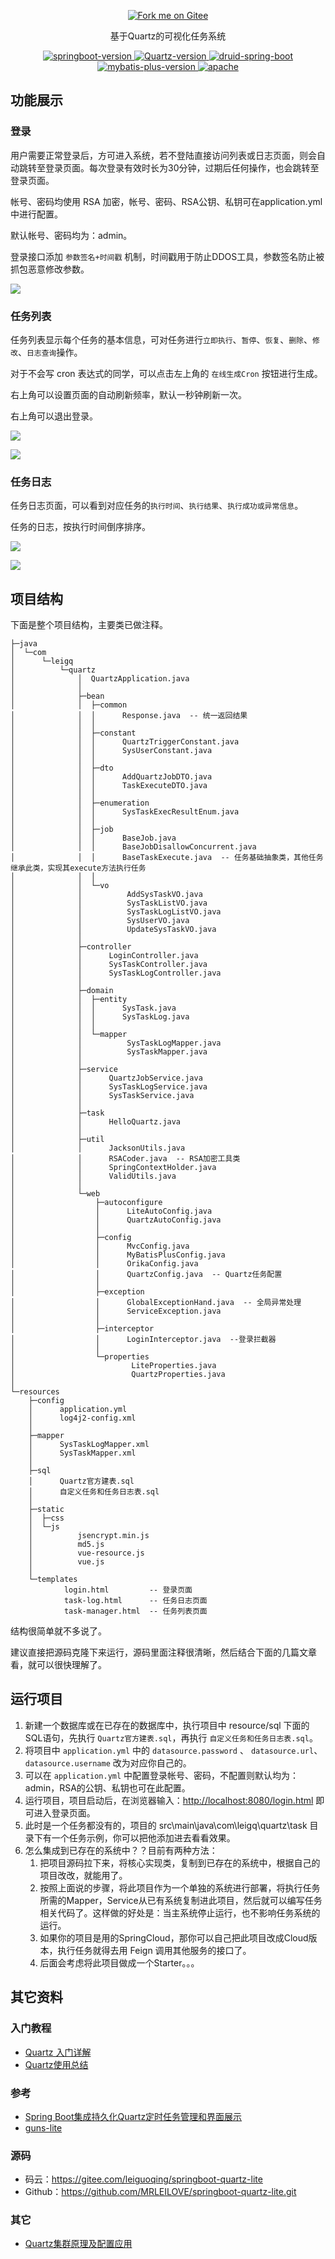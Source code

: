 
<p align="center">
<a href='https://gitee.com/leiguoqing/springboot-quartz-lite'>
    <img alt="Fork me on Gitee" src="https://gitee.com/leiguoqing/springboot-quartz-lite/widgets/widget_4.svg">
</a>
</p>

<p align="center">
基于Quartz的可视化任务系统
</p>

<p align="center">
    <a href='https://spring.io/projects/spring-boot'>
        <img alt="springboot-version" src="https://img.shields.io/badge/SpringBoot-2.0.8.RELEASE-orange">
    </a>
    <a href='http://www.quartz-scheduler.org/'>
        <img alt="Quartz-version" src="https://img.shields.io/badge/Quartz-2.3.0-blue">
    </a>
    <a href='http://druid.apache.org/'>
        <img alt="druid-spring-boot" src="https://img.shields.io/badge/Druid-1.1.10-green">
    </a>
    <a href='https://mp.baomidou.com/'>
        <img alt="mybatis-plus-version" src="https://img.shields.io/badge/MybatisPlus-3.2.0-lightgrey?link=http://left&link=http://right">
    </a>
    <a href='https://www.apache.org/licenses/LICENSE-2.0'>
        <img alt="apache" src="https://img.shields.io/badge/license-Apache2-red?link=http://left&link=http://right">
    </a>
</p>


## 功能展示

### 登录

用户需要正常登录后，方可进入系统，若不登陆直接访问列表或日志页面，则会自动跳转至登录页面。每次登录有效时长为30分钟，过期后任何操作，也会跳转至登录页面。

帐号、密码均使用 RSA 加密，帐号、密码、RSA公钥、私钥可在application.yml中进行配置。

默认帐号、密码均为：admin。

登录接口添加 `参数签名+时间戳` 机制，时间戳用于防止DDOS工具，参数签名防止被抓包恶意修改参数。

![](https://leigq-blog.oss-cn-shenzhen.aliyuncs.com/csdn/20200810125259.png)

### 任务列表

任务列表显示每个任务的基本信息，可对任务进行`立即执行`、`暂停`、`恢复`、`删除`、`修改`、`日志查询`操作。

对于不会写 cron 表达式的同学，可以点击左上角的 `在线生成Cron` 按钮进行生成。

右上角可以设置页面的自动刷新频率，默认一秒钟刷新一次。

右上角可以退出登录。

![](https://leigq-blog.oss-cn-shenzhen.aliyuncs.com/csdn/20200810125408.png)

![](https://leigq-blog.oss-cn-shenzhen.aliyuncs.com/csdn/20200810130051.png)

### 任务日志

任务日志页面，可以看到对应任务的`执行时间`、`执行结果`、`执行成功或异常信息`。

任务的日志，按执行时间倒序排序。

![](https://leigq-blog.oss-cn-shenzhen.aliyuncs.com/csdn/20200810125714.png)

![](https://leigq-blog.oss-cn-shenzhen.aliyuncs.com/csdn/20200810125956.png)

## 项目结构

下面是整个项目结构，主要类已做注释。

```
├─java
│  └─com
│      └─leigq
│          └─quartz
│              │  QuartzApplication.java
│              │
│              ├─bean
│              │  ├─common
│              │  │      Response.java  -- 统一返回结果
│              │  │
│              │  ├─constant
│              │  │      QuartzTriggerConstant.java
│              │  │      SysUserConstant.java
│              │  │
│              │  ├─dto
│              │  │      AddQuartzJobDTO.java
│              │  │      TaskExecuteDTO.java
│              │  │
│              │  ├─enumeration
│              │  │      SysTaskExecResultEnum.java
│              │  │
│              │  ├─job
│              │  │      BaseJob.java
│              │  │      BaseJobDisallowConcurrent.java
│              │  │      BaseTaskExecute.java  -- 任务基础抽象类，其他任务继承此类，实现其execute方法执行任务
│              │  │
│              │  └─vo
│              │          AddSysTaskVO.java
│              │          SysTaskListVO.java
│              │          SysTaskLogListVO.java
│              │          SysUserVO.java
│              │          UpdateSysTaskVO.java
│              │
│              ├─controller
│              │      LoginController.java
│              │      SysTaskController.java
│              │      SysTaskLogController.java
│              │
│              ├─domain
│              │  ├─entity
│              │  │      SysTask.java
│              │  │      SysTaskLog.java
│              │  │
│              │  └─mapper
│              │          SysTaskLogMapper.java
│              │          SysTaskMapper.java
│              │
│              ├─service
│              │      QuartzJobService.java
│              │      SysTaskLogService.java
│              │      SysTaskService.java
│              │
│              ├─task
│              │      HelloQuartz.java
│              │
│              ├─util
│              │      JacksonUtils.java
│              │      RSACoder.java  -- RSA加密工具类
│              │      SpringContextHolder.java
│              │      ValidUtils.java
│              │
│              └─web
│                  ├─autoconfigure
│                  │      LiteAutoConfig.java
│                  │      QuartzAutoConfig.java
│                  │
│                  ├─config
│                  │      MvcConfig.java
│                  │      MyBatisPlusConfig.java
│                  │      OrikaConfig.java
│                  │      QuartzConfig.java  -- Quartz任务配置
│                  │
│                  ├─exception
│                  │      GlobalExceptionHand.java  -- 全局异常处理
│                  │      ServiceException.java
│                  │
│                  ├─interceptor
│                  │      LoginInterceptor.java  --登录拦截器
│                  │
│                  └─properties
│                          LiteProperties.java
│                          QuartzProperties.java
│
└─resources
    ├─config
    │      application.yml
    │      log4j2-config.xml
    │
    ├─mapper
    │      SysTaskLogMapper.xml
    │      SysTaskMapper.xml
    │
    ├─sql
    │      Quartz官方建表.sql
    │      自定义任务和任务日志表.sql
    │
    ├─static
    │  ├─css
    │  └─js
    │          jsencrypt.min.js
    │          md5.js
    │          vue-resource.js
    │          vue.js
    │
    └─templates
            login.html         -- 登录页面
            task-log.html      -- 任务日志页面
            task-manager.html  -- 任务列表页面
```

结构很简单就不多说了。

建议直接把源码克隆下来运行，源码里面注释很清晰，然后结合下面的几篇文章看，就可以很快理解了。

## 运行项目

1. 新建一个数据库或在已存在的数据库中，执行项目中 resource/sql 下面的SQL语句，先执行 `Quartz官方建表.sql`，再执行 `自定义任务和任务日志表.sql`。
2. 将项目中 `application.yml` 中的 `datasource.password` 、 `datasource.url`、`datasource.username` 改为对应你自己的。
3. 可以在 `application.yml` 中配置登录帐号、密码，不配置则默认均为：admin，RSA的公钥、私钥也可在此配置。
4. 运行项目，项目启动后，在浏览器输入：<http://localhost:8080/login.html> 即可进入登录页面。
5. 此时是一个任务都没有的，项目的 src\main\java\com\leigq\quartz\task 目录下有一个任务示例，你可以把他添加进去看看效果。
6. 怎么集成到已存在的系统中？？目前有两种方法：
    1. 把项目源码拉下来，将核心实现类，复制到已存在的系统中，根据自己的项目改改，就能用了。
    2. 按照上面说的步骤，将此项目作为一个单独的系统进行部署，将执行任务所需的Mapper，Service从已有系统复制进此项目，然后就可以编写任务相关代码了。这样做的好处是：当主系统停止运行，也不影响任务系统的运行。
    3. 如果你的项目是用的SpringCloud，那你可以自己把此项目改成Cloud版本，执行任务就得去用 Feign 调用其他服务的接口了。
    3. 后面会考虑将此项目做成一个Starter。。。

## 其它资料

### 入门教程

- [Quartz 入门详解](http://www.importnew.com/22890.html)
- [Quartz使用总结](https://www.cnblogs.com/drift-ice/p/3817269.html)

### 参考

- [Spring Boot集成持久化Quartz定时任务管理和界面展示](https://www.cnblogs.com/dekevin/p/8716596.html)
- [guns-lite](https://gitee.com/enilu/guns-lite)

### 源码

 - 码云：<https://gitee.com/leiguoqing/springboot-quartz-lite>
 - Github：<https://github.com/MRLEILOVE/springboot-quartz-lite.git>

### 其它

 - [Quartz集群原理及配置应用](https://www.cnblogs.com/zhenyuyaodidiao/p/4755649.html)
